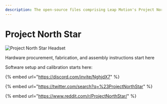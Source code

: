 ```yaml
---
description: The open-source files comprising Leap Motion's Project North Star AR Headset.
---
```


# Project North Star

![Project North Star Headset](http://blog.leapmotion.com/wp-content/uploads/2018/04/hero-unveil.png)

Hardware procurement, fabrication, and assembly instructions start here

Software setup and calibration starts here: 

{% embed url="https://discord.com/invite/NghjdX7" %}

{% embed url="https://twitter.com/search?q=%23ProjectNorthStar" %}

{% embed url="https://www.reddit.com/r/ProjectNorthStar/" %}





